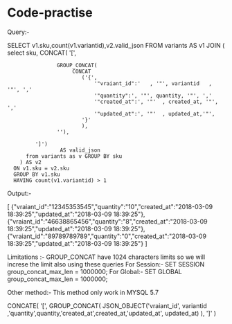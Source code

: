 # Code-practise
Query:-

SELECT v1.sku,count(v1.variantid),v2.valid_json
      FROM  variants AS v1
      JOIN (
          select sku,
		  CONCAT(
       		 '[',
       			
          			GROUP_CONCAT(
             			 CONCAT
            				('{', 
              					'"vraiant_id":'   , '"', variantid   , '"', ',' 
                 				'"quantity":', '"', quantity, '"', ','
              					'"created_at":', '"'  , created_at, '"', ','
              					'"updated_at":', '"'  , updated_at,'"', 
             				'}'
            				),
          			''),
               
        	 ']')
                     AS valid_json
          from variants as v GROUP BY sku
      	) AS v2
      ON v1.sku = v2.sku  
      GROUP BY v1.sku
      HAVING count(v1.variantid) > 1
      
Output:-
	
[
{"vraiant_id":"12345353545","quantity":"10","created_at":"2018-03-09 18:39:25","updated_at":"2018-03-09 18:39:25"},
{"vraiant_id":"46638865456","quantity":"8","created_at":"2018-03-09 18:39:25","updated_at":"2018-03-09 18:39:25"},
{"vraiant_id":"89789789789","quantity":"0","created_at":"2018-03-09 18:39:25","updated_at":"2018-03-09 18:39:25"}
]

Limitations :-
GROUP_CONCAT have 1024 characters limits so we will increse the limit also using these queries
	For Session:-
		SET SESSION group_concat_max_len = 1000000;
	For Global:-
		SET GLOBAL group_concat_max_len = 1000000;

Other method:-
This method only work in MYSQL 5.7

CONCATE(
'[',
GROUP_CONCAT(
	JSON_OBJECT('vraiant_id', variantid ,'quantity',quantity,'created_at',created_at,'updated_at', updated_at)
	),
']'
)
